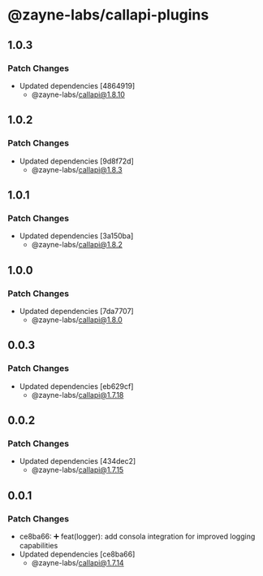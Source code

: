 # @zayne-labs/callapi-plugins

## 1.0.3

### Patch Changes

- Updated dependencies [4864919]
   - @zayne-labs/callapi@1.8.10

## 1.0.2

### Patch Changes

- Updated dependencies [9d8f72d]
   - @zayne-labs/callapi@1.8.3

## 1.0.1

### Patch Changes

- Updated dependencies [3a150ba]
   - @zayne-labs/callapi@1.8.2

## 1.0.0

### Patch Changes

- Updated dependencies [7da7707]
   - @zayne-labs/callapi@1.8.0

## 0.0.3

### Patch Changes

- Updated dependencies [eb629cf]
   - @zayne-labs/callapi@1.7.18

## 0.0.2

### Patch Changes

- Updated dependencies [434dec2]
   - @zayne-labs/callapi@1.7.15

## 0.0.1

### Patch Changes

- ce8ba66: ➕ feat(logger): add consola integration for improved logging capabilities
- Updated dependencies [ce8ba66]
   - @zayne-labs/callapi@1.7.14

